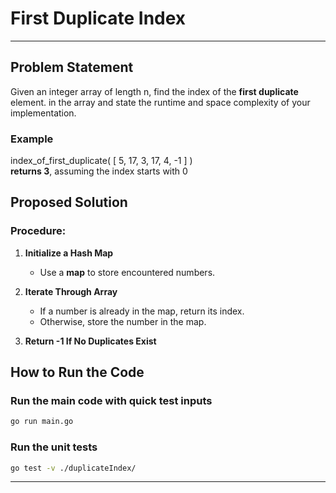 # First Duplicate Index

---

## Problem Statement

Given an integer array of length n, find the index of the **first duplicate** element. in the array and state the runtime and space complexity of your implementation.

### Example

index_of_first_duplicate( [ 5, 17, 3, 17, 4, -1 ] )\
**returns 3**, assuming the index starts with 0

## Proposed Solution

### **Procedure:**

1. **Initialize a Hash Map**

   - Use a **map** to store encountered numbers.

2. **Iterate Through Array**

   - If a number is already in the map, return its index.
   - Otherwise, store the number in the map.

3. **Return -1 If No Duplicates Exist**

## How to Run the Code

### Run the main code with quick test inputs

```sh
go run main.go
```

### Run the unit tests

```sh
go test -v ./duplicateIndex/
```

---

